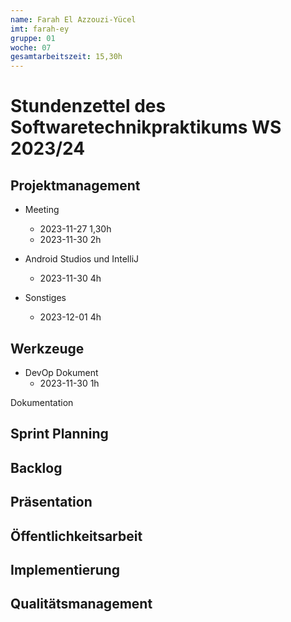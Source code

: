 ```yaml
---
name: Farah El Azzouzi-Yücel
imt: farah-ey
gruppe: 01
woche: 07
gesamtarbeitszeit: 15,30h
---
```


# Stundenzettel des Softwaretechnikpraktikums WS 2023/24

## Projektmanagement
- Meeting 
  - 2023-11-27 1,30h
  - 2023-11-30 2h
- Android Studios und IntelliJ
  - 2023-11-30   4h
 
- Sonstiges
  - 2023-12-01   4h 
## Werkzeuge
- DevOp Dokument
  - 2023-11-30  1h

  
Dokumentation


## Sprint Planning
  
## Backlog
  
## Präsentation

## Öffentlichkeitsarbeit

## Implementierung

## Qualitätsmanagement